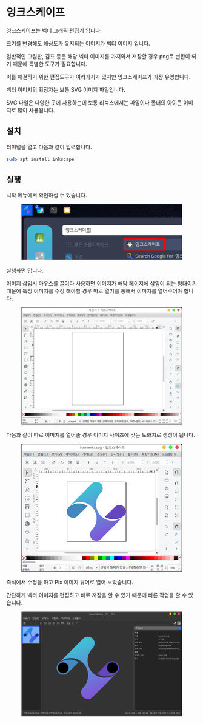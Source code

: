 # 잉크스케이프

잉크스케이프는 벡터 그래픽 편집기 입니다.

크기를 변경해도 해상도가 유지되는 이미지가 벡터 이미지 입니다.

일반적인 그림판, 김프 등은 해당 벡터 이미지를 가져와서 저장할 경우 png로 변환이 되기 때문에 특별한 도구가 필요합니다.

이를 해결하기 위한 편집도구가 여러가지가 있지만 잉크스케이프가 가장 유명합니다.

벡터 이미지의 확장자는 보통 SVG 이미지 파일입니다.

SVG 파일은 다양한 곳에 사용하는데 보통 리눅스에서는 파일이나 폴더의 아이콘 이미지로 많이 사용됩니다.

## 설치

터미널을 열고 다음과 같이 입력합니다.

```bash
sudo apt install inkscape
```

## 실행

시작 메뉴에서 확인하실 수 있습니다.

<figure><img src="../../.gitbook/assets/inkscape_001.png" alt=""><figcaption></figcaption></figure>

실행화면 입니다.

이미지 삽입시 마우스를 끌어다 사용하면 이미지가 해당 페이지에 삽입이 되는 형태이기 때문에 특정 이미지를 수정 해야할 경우 따로 열기를 통해서 이미지를 열어주어야 합니다.

<figure><img src="../../.gitbook/assets/inkscape_002.png" alt=""><figcaption></figcaption></figure>

다음과 같이 따로 이미지를 열어줄 경우 이미지 사이즈에 맞는 도화지로 생성이 됩니다.

<figure><img src="../../.gitbook/assets/inkscape_003.png" alt=""><figcaption></figcaption></figure>

즉석에서 수정을 하고 Pix 이미지 뷰어로 열어 보았습니다.

간단하게 벡터 이미지를 편집하고 바로 저장을 할 수 있기 때문에 빠른 작업을 할 수 있습니다.

<figure><img src="../../.gitbook/assets/inkscape_004.png" alt=""><figcaption></figcaption></figure>
